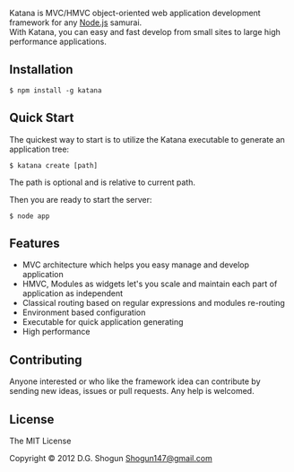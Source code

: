 Katana is MVC/HMVC object-oriented web application development framework for any [Node.js](http://nodejs.org) samurai.<br>
With Katana, you can easy and fast develop from small sites to large high performance applications.

## Installation
  
    $ npm install -g katana

## Quick Start

The quickest way to start is to utilize the Katana executable to generate an application tree:

    $ katana create [path]

The path is optional and is relative to current path.

Then you are ready to start the server:

    $ node app

## Features

* MVC architecture which helps you easy manage and develop application
* HMVC, Modules as widgets let's you scale and maintain each part of application as independent
* Classical routing based on regular expressions and modules re-routing
* Environment based configuration
* Executable for quick application generating
* High performance

## Contributing
Anyone interested or who like the framework idea can contribute by sending new ideas, issues or pull requests. Any help is welcomed.

## License
The MIT License

Copyright © 2012 D.G. Shogun <Shogun147@gmail.com>